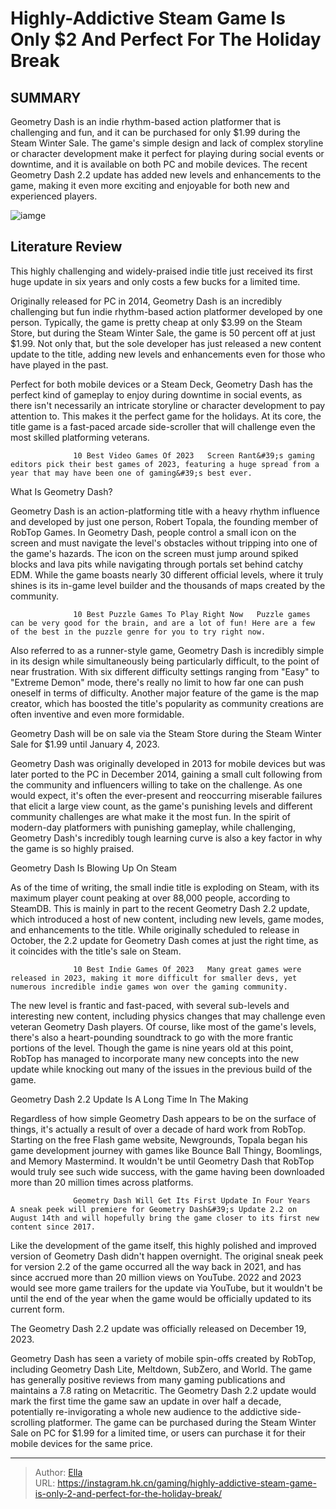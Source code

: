 # Highly-Addictive Steam Game Is Only $2 And Perfect For The Holiday Break


## SUMMARY 



  Geometry Dash is an indie rhythm-based action platformer that is challenging and fun, and it can be purchased for only $1.99 during the Steam Winter Sale.   The game&#39;s simple design and lack of complex storyline or character development make it perfect for playing during social events or downtime, and it is available on both PC and mobile devices.   The recent Geometry Dash 2.2 update has added new levels and enhancements to the game, making it even more exciting and enjoyable for both new and experienced players.  

![iamge](https://static1.srcdn.com/wordpress/wp-content/uploads/2023/12/geo-dash.jpg)

## Literature Review

This highly challenging and widely-praised indie title just received its first huge update in six years and only costs a few bucks for a limited time.




Originally released for PC in 2014, Geometry Dash is an incredibly challenging but fun indie rhythm-based action platformer developed by one person. Typically, the game is pretty cheap at only $3.99 on the Steam Store, but during the Steam Winter Sale, the game is 50 percent off at just $1.99. Not only that, but the sole developer has just released a new content update to the title, adding new levels and enhancements even for those who have played in the past.




Perfect for both mobile devices or a Steam Deck, Geometry Dash has the perfect kind of gameplay to enjoy during downtime in social events, as there isn&#39;t necessarily an intricate storyline or character development to pay attention to. This makes it the perfect game for the holidays. At its core, the title game is a fast-paced arcade side-scroller that will challenge even the most skilled platforming veterans.

                  10 Best Video Games Of 2023   Screen Rant&#39;s gaming editors pick their best games of 2023, featuring a huge spread from a year that may have been one of gaming&#39;s best ever.   


 What Is Geometry Dash? 
         

Geometry Dash is an action-platforming title with a heavy rhythm influence and developed by just one person, Robert Topala, the founding member of RobTop Games. In Geometry Dash, people control a small icon on the screen and must navigate the level&#39;s obstacles without tripping into one of the game&#39;s hazards. The icon on the screen must jump around spiked blocks and lava pits while navigating through portals set behind catchy EDM. While the game boasts nearly 30 different official levels, where it truly shines is its in-game level builder and the thousands of maps created by the community.




                  10 Best Puzzle Games To Play Right Now   Puzzle games can be very good for the brain, and are a lot of fun! Here are a few of the best in the puzzle genre for you to try right now.   

Also referred to as a runner-style game, Geometry Dash is incredibly simple in its design while simultaneously being particularly difficult, to the point of near frustration. With six different difficulty settings ranging from &#34;Easy&#34; to &#34;Extreme Demon&#34; mode, there&#39;s really no limit to how far one can push oneself in terms of difficulty. Another major feature of the game is the map creator, which has boosted the title&#39;s popularity as community creations are often inventive and even more formidable.



Geometry Dash will be on sale via the Steam Store during the Steam Winter Sale for $1.99 until January 4, 2023.








 

Geometry Dash was originally developed in 2013 for mobile devices but was later ported to the PC in December 2014, gaining a small cult following from the community and influencers willing to take on the challenge. As one would expect, it&#39;s often the ever-present and reoccurring miserable failures that elicit a large view count, as the game&#39;s punishing levels and different community challenges are what make it the most fun. In the spirit of modern-day platformers with punishing gameplay, while challenging, Geometry Dash&#39;s incredibly tough learning curve is also a key factor in why the game is so highly praised.



 Geometry Dash Is Blowing Up On Steam 
          




As of the time of writing, the small indie title is exploding on Steam, with its maximum player count peaking at over 88,000 people, according to SteamDB. This is mainly in part to the recent Geometry Dash 2.2 update, which introduced a host of new content, including new levels, game modes, and enhancements to the title. While originally scheduled to release in October, the 2.2 update for Geometry Dash comes at just the right time, as it coincides with the title&#39;s sale on Steam.

                  10 Best Indie Games Of 2023   Many great games were released in 2023, making it more difficult for smaller devs, yet numerous incredible indie games won over the gaming community.   

The new level is frantic and fast-paced, with several sub-levels and interesting new content, including physics changes that may challenge even veteran Geometry Dash players. Of course, like most of the game&#39;s levels, there&#39;s also a heart-pounding soundtrack to go with the more frantic portions of the level. Though the game is nine years old at this point, RobTop has managed to incorporate many new concepts into the new update while knocking out many of the issues in the previous build of the game.






 Geometry Dash 2.2 Update Is A Long Time In The Making 
          

Regardless of how simple Geometry Dash appears to be on the surface of things, it&#39;s actually a result of over a decade of hard work from RobTop. Starting on the free Flash game website, Newgrounds, Topala began his game development journey with games like Bounce Ball Thingy, Boomlings, and Memory Mastermind. It wouldn&#39;t be until Geometry Dash that RobTop would truly see such wide success, with the game having been downloaded more than 20 million times across platforms.

                  Geometry Dash Will Get Its First Update In Four Years   A sneak peek will premiere for Geometry Dash&#39;s Update 2.2 on August 14th and will hopefully bring the game closer to its first new content since 2017.   

Like the development of the game itself, this highly polished and improved version of Geometry Dash didn&#39;t happen overnight. The original sneak peek for version 2.2 of the game occurred all the way back in 2021, and has since accrued more than 20 million views on YouTube. 2022 and 2023 would see more game trailers for the update via YouTube, but it wouldn&#39;t be until the end of the year when the game would be officially updated to its current form.






The Geometry Dash 2.2 update was officially released on December 19, 2023.




Geometry Dash has seen a variety of mobile spin-offs created by RobTop, including Geometry Dash Lite, Meltdown, SubZero, and World. The game has generally positive reviews from many gaming publications and maintains a 7.8 rating on Metacritic. The Geometry Dash 2.2 update would mark the first time the game saw an update in over half a decade, potentially re-invigorating a whole new audience to the addictive side-scrolling platformer. The game can be purchased during the Steam Winter Sale on PC for $1.99 for a limited time, or users can purchase it for their mobile devices for the same price.



---

> Author: [Ella](https://instagram.hk.cn/)  
> URL: https://instagram.hk.cn/gaming/highly-addictive-steam-game-is-only-2-and-perfect-for-the-holiday-break/  

